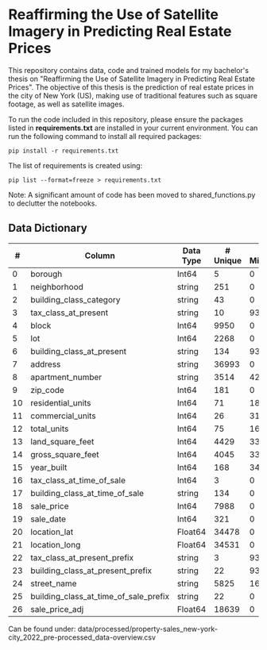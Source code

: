 # Reaffirming the Use of Satellite Imagery in Predicting Real Estate Prices
This repository contains data, code and trained models for my bachelor's thesis on "Reaffirming the Use of Satellite Imagery in Predicting Real Estate Prices". The objective of this thesis is the prediction of real estate prices in the city of New York (US), making use of traditional features such as square footage, as well as satellite images.

To run the code included in this repository, please ensure the packages listed in **requirements.txt** are installed in your current environment. You can run the following command to install all required packages:
```
pip install -r requirements.txt
```

The list of requirements is created using:
```
pip list --format=freeze > requirements.txt
```
Note: A significant amount of code has been moved to shared_functions.py to declutter the notebooks.

## Data Dictionary
| # | Column | Data Type | # Unique | # Missing | Variable Type |
| --- | --- | --- | --- | --- | --- |
0|borough|Int64|5|0|categorical
1|neighborhood|string|251|0|categorical
2|building_class_category|string|43|0|categorical
3|tax_class_at_present|string|10|93|categorical
4|block|Int64|9950|0|categorical
5|lot|Int64|2268|0|categorical
6|building_class_at_present|string|134|93|categorical
7|address|string|36993|0|categorical
8|apartment_number|string|3514|42280|categorical
9|zip_code|Int64|181|0|categorical
10|residential_units|Int64|71|18319|numerical
11|commercial_units|Int64|26|31291|numerical
12|total_units|Int64|75|16367|numerical
13|land_square_feet|Int64|4429|33243|numerical
14|gross_square_feet|Int64|4045|33243|numerical
15|year_built|Int64|168|3452|numerical
16|tax_class_at_time_of_sale|Int64|3|0|categorical
17|building_class_at_time_of_sale|string|134|0|categorical
18|sale_price|Int64|7988|0|numerical
19|sale_date|Int64|321|0|numerical
20|location_lat|Float64|34478|0|numerical
21|location_long|Float64|34531|0|numerical
22|tax_class_at_present_prefix|string|3|93|categorical
23|building_class_at_present_prefix|string|22|93|categorical
24|street_name|string|5825|16095|categorical
25|building_class_at_time_of_sale_prefix|string|22|0|categorical
26|sale_price_adj|Float64|18639|0|numerical

Can be found under: data/processed/property-sales_new-york-city_2022_pre-processed_data-overview.csv
